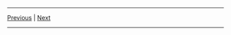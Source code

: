 ***
[Previous](https://github.com/EasyNetQ/EasyNetQ/wiki/Connecting-with-SSL) | [Next](https://github.com/EasyNetQ/EasyNetQ/wiki/Subscribe)
***
